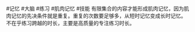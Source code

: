 #记忆 #大脑 #练习 #肌肉记忆 #技能 
有限集合的内容才能形成肌肉记忆，因为肌肉记忆的先决条件就是重复。重复的次数要足够多，从短时记忆变成长时记忆。
不在乎练习跨越的时长，主要是高质量的专注练习时长。